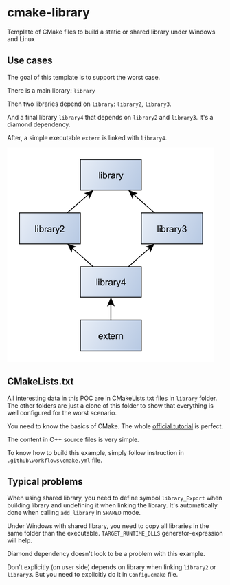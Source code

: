 # cmake-library
Template of CMake files to build a static or shared library under Windows and Linux

## Use cases

The goal of this template is to support the worst case.

There is a main library: `library`

Then two libraries depend on `library`: `library2`, `library3`.

And a final library `library4` that depends on `library2` and `library3`. It's a diamond dependency.

After, a simple executable `extern` is linked with `library4`.

![class diagram](doc/diagram.png)

## CMakeLists.txt

All interesting data in this POC are in CMakeLists.txt files in `library` folder. The other folders are just a clone of this folder to show that everything is well configured for the worst scenario.

You need to know the basics of CMake. The whole [official tutorial](https://cmake.org/cmake/help/latest/guide/tutorial/index.html) is perfect.

The content in C++ source files is very simple.

To know how to build this example, simply follow instruction in `.github\workflows\cmake.yml` file.

## Typical problems

When using shared library, you need to define symbol `library_Export` when building library and undefining it when linking the library. It's automatically done when calling `add_library` in `SHARED` mode.

Under Windows with shared library, you need to copy all libraries in the same folder than the executable. `TARGET_RUNTIME_DLLS` generator-expression will help.

Diamond dependency doesn't look to be a problem with this example.

Don't explicitly (on user side) depends on library when linking `library2` or `library3`. But you need to explicitly do it in `Config.cmake` file.